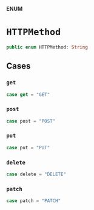 **ENUM**

# `HTTPMethod`

```swift
public enum HTTPMethod: String
```

## Cases
### `get`

```swift
case get = "GET"
```

### `post`

```swift
case post = "POST"
```

### `put`

```swift
case put = "PUT"
```

### `delete`

```swift
case delete = "DELETE"
```

### `patch`

```swift
case patch = "PATCH"
```
